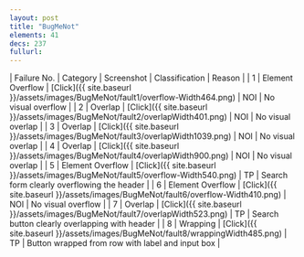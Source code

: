 ```yaml
---
layout: post
title: "BugMeNot"
elements: 41
decs: 237
fullurl: 
---
```

| Failure No. | Category | Screenshot | Classification | Reason | 
| 1 | Element Overflow | [Click]({{ site.baseurl }}/assets/images/BugMeNot/fault1/overflow-Width464.png) | NOI | No visual overflow |
| 2 | Overlap | [Click]({{ site.baseurl }}/assets/images/BugMeNot/fault2/overlapWidth401.png) | NOI | No visual overlap |
| 3 | Overlap | [Click]({{ site.baseurl }}/assets/images/BugMeNot/fault3/overlapWidth1039.png) | NOI | No visual overlap |
| 4 | Overlap | [Click]({{ site.baseurl }}/assets/images/BugMeNot/fault4/overlapWidth900.png) | NOI | No visual overlap |
| 5 | Element Overflow | [Click]({{ site.baseurl }}/assets/images/BugMeNot/fault5/overflow-Width540.png) | TP | Search form clearly overflowing the header |
| 6 | Element Overflow | [Click]({{ site.baseurl }}/assets/images/BugMeNot/fault6/overflow-Width410.png) | NOI | No visual overflow |
| 7 | Overlap | [Click]({{ site.baseurl }}/assets/images/BugMeNot/fault7/overlapWidth523.png) | TP | Search button clearly overlapping with header |
| 8 | Wrapping | [Click]({{ site.baseurl }}/assets/images/BugMeNot/fault8/wrappingWidth485.png) | TP | Button wrapped from row with label and input box |

